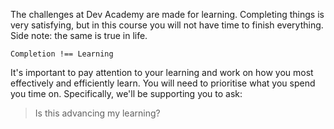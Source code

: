 The challenges at Dev Academy are made for learning. Completing things is very satisfying, but in this course you will not have time to finish everything. Side note: the same is true in life.

```
Completion !== Learning
```

It's important to pay attention to your learning and work on how you most effectively and efficiently learn. You will need to prioritise what you spend you time on. Specifically, we'll be supporting you to ask:

> Is this advancing my learning?

